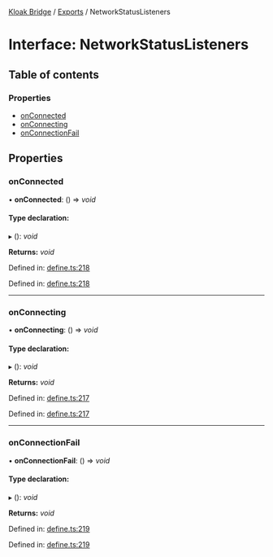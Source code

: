 [Kloak Bridge](../README.md) / [Exports](../modules.md) / NetworkStatusListeners

# Interface: NetworkStatusListeners

## Table of contents

### Properties

- [onConnected](networkstatuslisteners.md#onconnected)
- [onConnecting](networkstatuslisteners.md#onconnecting)
- [onConnectionFail](networkstatuslisteners.md#onconnectionfail)

## Properties

### onConnected

• **onConnected**: () => *void*

#### Type declaration:

▸ (): *void*

**Returns:** *void*

Defined in: [define.ts:218](https://github.com/CoNET-project/kloak-bridge/blob/94a2fac/src/define.ts#L218)

Defined in: [define.ts:218](https://github.com/CoNET-project/kloak-bridge/blob/94a2fac/src/define.ts#L218)

___

### onConnecting

• **onConnecting**: () => *void*

#### Type declaration:

▸ (): *void*

**Returns:** *void*

Defined in: [define.ts:217](https://github.com/CoNET-project/kloak-bridge/blob/94a2fac/src/define.ts#L217)

Defined in: [define.ts:217](https://github.com/CoNET-project/kloak-bridge/blob/94a2fac/src/define.ts#L217)

___

### onConnectionFail

• **onConnectionFail**: () => *void*

#### Type declaration:

▸ (): *void*

**Returns:** *void*

Defined in: [define.ts:219](https://github.com/CoNET-project/kloak-bridge/blob/94a2fac/src/define.ts#L219)

Defined in: [define.ts:219](https://github.com/CoNET-project/kloak-bridge/blob/94a2fac/src/define.ts#L219)
